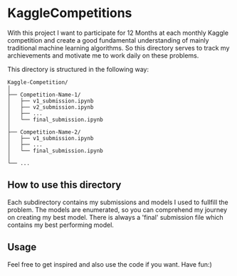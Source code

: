 # KaggleCompetitions

With this project I want to participate for 12 Months at each monthly Kaggle competition and create a good fundamental understanding of mainly traditional machine learning algorithms. So this directory serves to track my archievements and motivate me to work daily on these problems.

This directory is structured in the following way:
 ```
Kaggle-Competition/
│
├── Competition-Name-1/
│   ├── v1_submission.ipynb
│   ├── v2_submission.ipynb
│   ├── ...
│   └── final_submission.ipynb
│
├── Competition-Name-2/
│   ├── v1_submission.ipynb
│   ├── ...
│   └── final_submission.ipynb
│
└── ...

```

## How to use this directory
Each subdirectory contains my submissions and models I used to fullfill the problem. The models are enumerated, so you can comprehend my journey on creating my best model. There is always a 'final' submission file which contains my best performing model.

## Usage

Feel free to get inspired and also use the code if you want. Have fun:)
